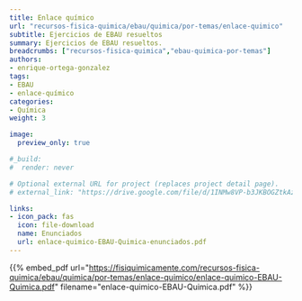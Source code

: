 ```yaml
---
title: Enlace químico
url: "recursos-fisica-quimica/ebau/quimica/por-temas/enlace-quimico"
subtitle: Ejercicios de EBAU resueltos
summary: Ejercicios de EBAU resueltos.
breadcrumbs: ["recursos-fisica-quimica","ebau-quimica-por-temas"]
authors:
- enrique-ortega-gonzalez
tags:
- EBAU
- enlace-químico
categories:
- Química
weight: 3

image:
  preview_only: true

#_build:
#  render: never

# Optional external URL for project (replaces project detail page).
# external_link: "https://drive.google.com/file/d/1INMw8VP-b3JKBOGZtkAzfKPdgaYzFI21/view"

links:
- icon_pack: fas
  icon: file-download
  name: Enunciados
  url: enlace-quimico-EBAU-Quimica-enunciados.pdf
---
```


{{% embed_pdf url="https://fisiquimicamente.com/recursos-fisica-quimica/ebau/quimica/por-temas/enlace-quimico/enlace-quimico-EBAU-Quimica.pdf" filename="enlace-quimico-EBAU-Quimica.pdf" %}}